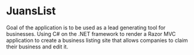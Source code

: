 # JuansList

Goal of the application is to be used as a lead generating tool for businesses. Using C# on the .NET framework to render a Razor MVC application to create a business listing site that allows companies to claim their business and edit it.
